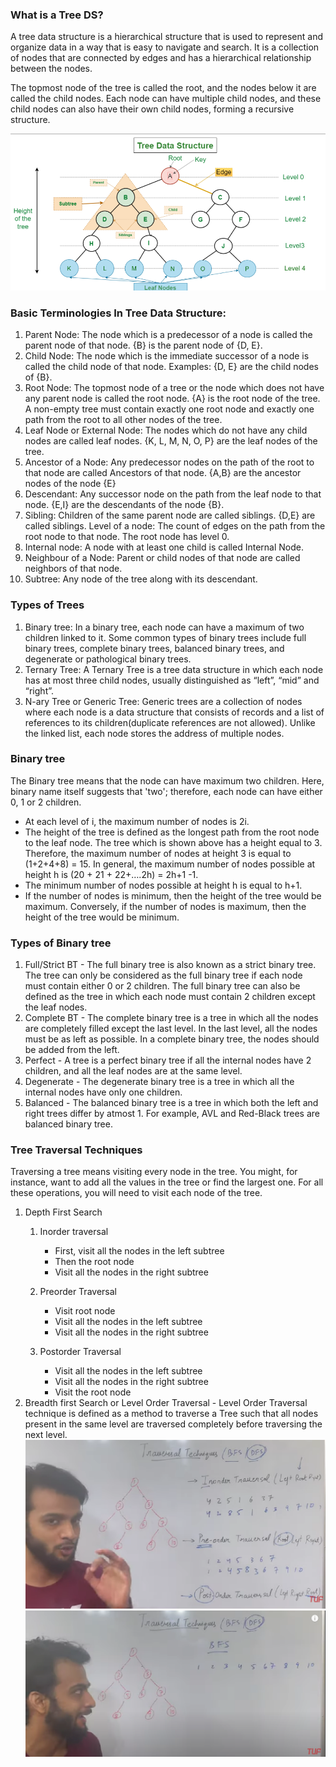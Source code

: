 ### What is a Tree DS?
A tree data structure is a hierarchical structure that is used to represent and organize data in a way that is easy to navigate and search. It is a collection of nodes that are connected by edges and has a hierarchical relationship between the nodes.

The topmost node of the tree is called the root, and the nodes below it are called the child nodes. Each node can have multiple child nodes, and these child nodes can also have their own child nodes, forming a recursive structure.

![img.png](img.png)

### Basic Terminologies In Tree Data Structure:
1. Parent Node: The node which is a predecessor of a node is called the parent node of that node. {B} is the parent node of {D, E}.
2. Child Node: The node which is the immediate successor of a node is called the child node of that node. Examples: {D, E} are the child nodes of {B}. 
3. Root Node: The topmost node of a tree or the node which does not have any parent node is called the root node. {A} is the root node of the tree. A non-empty tree must contain exactly one root node and exactly one path from the root to all other nodes of the tree. 
4. Leaf Node or External Node: The nodes which do not have any child nodes are called leaf nodes. {K, L, M, N, O, P} are the leaf nodes of the tree. 
5. Ancestor of a Node: Any predecessor nodes on the path of the root to that node are called Ancestors of that node. {A,B} are the ancestor nodes of the node {E} 
6. Descendant: Any successor node on the path from the leaf node to that node. {E,I} are the descendants of the node {B}. 
7. Sibling: Children of the same parent node are called siblings. {D,E} are called siblings.
Level of a node: The count of edges on the path from the root node to that node. The root node has level 0. 
8. Internal node: A node with at least one child is called Internal Node. 
9. Neighbour of a Node: Parent or child nodes of that node are called neighbors of that node. 
10. Subtree: Any node of the tree along with its descendant.

### Types of Trees
1. Binary tree: In a binary tree, each node can have a maximum of two children linked to it. Some common types of binary trees include full binary trees, complete binary trees, balanced binary trees, and degenerate or pathological binary trees. 
2. Ternary Tree: A Ternary Tree is a tree data structure in which each node has at most three child nodes, usually distinguished as “left”, “mid” and “right”. 
3. N-ary Tree or Generic Tree: Generic trees are a collection of nodes where each node is a data structure that consists of records and a list of references to its children(duplicate references are not allowed). Unlike the linked list, each node stores the address of multiple nodes.

### Binary tree
The Binary tree means that the node can have maximum two children. Here, binary name itself suggests that 'two'; therefore, each node can have either 0, 1 or 2 children.
- At each level of i, the maximum number of nodes is 2i.
- The height of the tree is defined as the longest path from the root node to the leaf node. The tree which is shown above has a height equal to 3. Therefore, the maximum number of nodes at height 3 is equal to (1+2+4+8) = 15. In general, the maximum number of nodes possible at height h is (20 + 21 + 22+….2h) = 2h+1 -1.
- The minimum number of nodes possible at height h is equal to h+1.
- If the number of nodes is minimum, then the height of the tree would be maximum. Conversely, if the number of nodes is maximum, then the height of the tree would be minimum.

### Types of Binary tree
1. Full/Strict BT - The full binary tree is also known as a strict binary tree. The tree can only be considered as the full binary tree if each node must contain either 0 or 2 children. The full binary tree can also be defined as the tree in which each node must contain 2 children except the leaf nodes.
2. Complete BT - The complete binary tree is a tree in which all the nodes are completely filled except the last level. In the last level, all the nodes must be as left as possible. In a complete binary tree, the nodes should be added from the left.
3. Perfect - A tree is a perfect binary tree if all the internal nodes have 2 children, and all the leaf nodes are at the same level.
4. Degenerate - The degenerate binary tree is a tree in which all the internal nodes have only one children.
5. Balanced - The balanced binary tree is a tree in which both the left and right trees differ by atmost 1. For example, AVL and Red-Black trees are balanced binary tree.

### Tree Traversal Techniques
Traversing a tree means visiting every node in the tree. You might, for instance, want to add all the values in the tree or find the largest one. For all these operations, you will need to visit each node of the tree.
1. Depth First Search
   1. Inorder traversal
      - First, visit all the nodes in the left subtree
      - Then the root node
      - Visit all the nodes in the right subtree

   2. Preorder Traversal
      - Visit root node
      - Visit all the nodes in the left subtree
      - Visit all the nodes in the right subtree

   3. Postorder Traversal
      - Visit all the nodes in the left subtree
      - Visit all the nodes in the right subtree
      - Visit the root node
2. Breadth first Search or Level Order Traversal - Level Order Traversal technique is defined as a method to traverse a Tree such that all nodes present in the same level are traversed completely before traversing the next level.
![img_1.png](img_1.png)
![img_2.png](img_2.png)